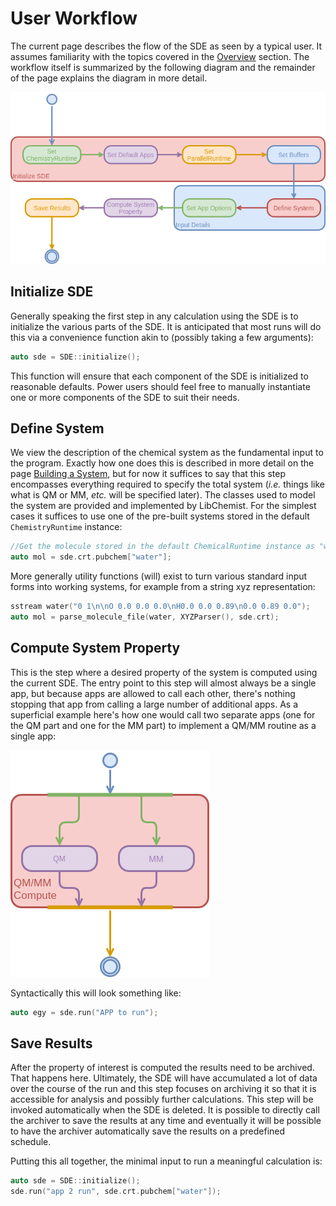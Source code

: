 User Workflow
=============

The current page describes the flow of the SDE as seen by a typical user. It 
assumes familiarity with the topics covered in the [Overview](dox/overview.md) 
section.  The workflow itself is summarized by the following diagram and the
remainder of the page explains the diagram in more detail.

![](uml/ProgramFlow.png)


Initialize SDE
--------------

Generally speaking the first step in any calculation using the SDE is to 
initialize the various parts of the SDE.  It is anticipated that most runs will
do this via a convenience function akin to (possibly taking a few arguments):

```.cpp
auto sde = SDE::initialize();
```

This function will ensure that each component of the SDE is initialized to 
reasonable defaults.  Power users should feel free to manually instantiate 
one or more components of the SDE to suit their needs.


Define System
-------------

We view the description of the chemical system as the fundamental input to the 
program.  Exactly how one does this is described in more detail
on the page [Building a System](), but for now it suffices to say that this step
encompasses everything required to specify the total system (*i.e.* things like
what is QM or MM, *etc.* will be specified later).  The classes used to model
the system are provided and implemented by LibChemist.  For the simplest cases
it suffices to use one of the pre-built systems stored in the 
default `ChemistryRuntime` instance:

```.cpp
//Get the molecule stored in the default ChemicalRuntime instance as "water"
auto mol = sde.crt.pubchem["water"];
```

More generally utility functions (will) exist to turn various standard input 
forms into working systems, for example from a string xyz representation:

```.cpp
sstream water("0 1\n\nO 0.0 0.0 0.0\nH0.0 0.0 0.89\n0.0 0.89 0.0");
auto mol = parse_molecule_file(water, XYZParser(), sde.crt);
``` 

Compute System Property
-----------------------

This is the step where a desired property of the system is computed using the
current SDE.  The entry point to this step will almost always be a single app, 
but because apps are allowed to call each other, there's nothing stopping that app 
from calling a large number of additional apps.  As a superficial example 
here's how one would call two separate apps (one for the QM part and one for 
the MM part) to implement a QM/MM routine as a single app:

![](uml/qm_mm.png)

Syntactically this will look something like:
```.cpp
auto egy = sde.run("APP to run");
```

Save Results
------------

After the property of interest is computed the results need to be archived.  
That happens here.  Ultimately, the SDE will have accumulated a lot of data
over the course of the run and this step focuses on archiving it so that it is 
accessible for analysis and possibly further calculations.  This step will be
invoked automatically when the SDE is deleted.  It is possible to directly 
call the archiver to save the results at any time and eventually it will be 
possible to have the archiver automatically save the results on a 
predefined schedule.


Putting this all together, the minimal input to run a meaningful calculation is:

```.cpp
auto sde = SDE::initialize();
sde.run("app 2 run", sde.crt.pubchem["water"]);
``` 
